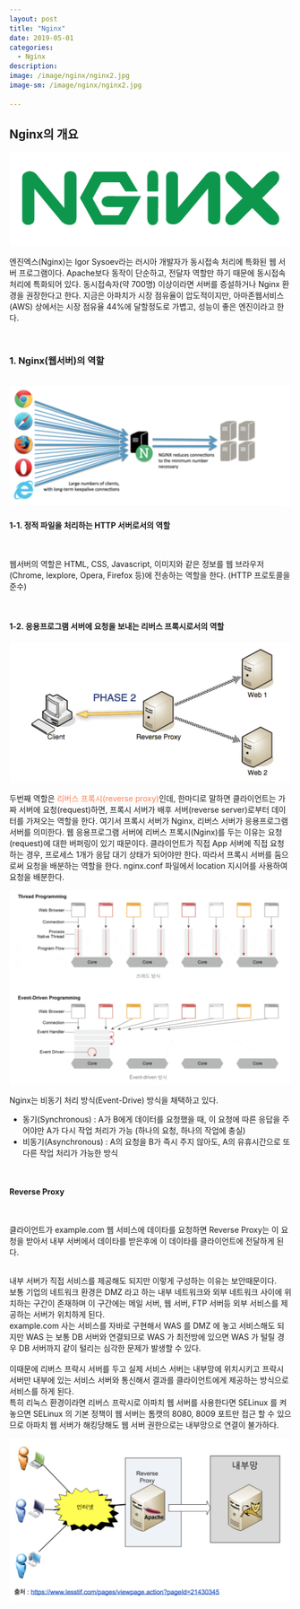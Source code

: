 ```yaml
---
layout: post
title: "Nginx"
date: 2019-05-01
categories:
  - Nginx
description:
image: /image/nginx/nginx2.jpg
image-sm: /image/nginx/nginx2.jpg

---
```

<!-- {:.post-img.small}
![producer](/image/rabbitmq/producer.png) -->


<h2>Nginx의 개요</h2>
<img src="/image/nginx/nginx_logo.png" class="post-img-mid"/>
<p>엔진엑스(Nginx)는 Igor Sysoev라는 러시아 개발자가 동시접속 처리에 특화된 웹 서버 프로그램이다. Apache보다 동작이 단순하고, 전달자 역할만 하기 때문에 동시접속 처리에 특화되어 있다.
동시접속자(약 700명) 이상이라면 서버를 증설하거나 Nginx 환경을 권장한다고 한다. 지금은 아파치가 시장 점유율이 압도적이지만, 아마존웹서비스(AWS) 상에서는 시장 점유율 44%에 달할정도로 가볍고, 성능이 좋은 엔진이라고 한다.
</p><br>

<h3>1. Nginx(웹서버)의 역할</h3><br>
<img src="/image/nginx/nginx_a.png" class="post-img-large"/>

<h4>1-1. 정적 파일을 처리하는 HTTP 서버로서의 역할</h4><br>
<p>웹서버의 역할은 HTML, CSS, Javascript, 이미지와 같은 정보를 웹 브라우저(Chrome, Iexplore, Opera, Firefox 등)에 전송하는 역할을 한다. (HTTP 프로토콜을 준수)</p><br>

<h4>1-2. 응용프로그램 서버에 요청을 보내는 리버스 프록시로서의 역할</h4>
<img src="/image/nginx/reverse_proxy.png" class="post-img-large"/>
<p>두번째 역할은 <span style="color:coral">리버스 프록시(reverse proxy)</span>인데, 한마디로 말하면 클라이언트는 가짜 서버에 요청(request)하면, 프록시 서버가 배후 서버(reverse server)로부터 데이터를 가져오는 역할을 한다. 여기서 프록시 서버가 Nginx, 리버스 서버가 응용프로그램 서버를 의미한다.
웹 응용프로그램 서버에 리버스 프록시(Nginx)를 두는 이유는 요청(request)에 대한 버퍼링이 있기 때문이다. 클라이언트가 직접 App 서버에 직접 요청하는 경우, 프로세스 1개가 응답 대기 상태가 되어야만 한다. 따라서 프록시 서버를 둠으로써 요청을 배분하는 역할을 한다.
nginx.conf 파일에서 location 지시어를 사용하여 요청을 배분한다.</p>
<img src="/image/nginx/nginx_b.png" class="post-img-grande"/>
<p>Nginx는 비동기 처리 방식(Event-Drive) 방식을 채택하고 있다.
</p>
<ul>
<li>동기(Synchronous) : A가 B에게 데이터를 요청했을 때, 이 요청에 따른 응답을 주어야만 A가 다시 작업 처리가 가능 (하나의 요청, 하나의 작업에 충실)</li>
<li>비동기(Asynchronous) : A의 요청을 B가 즉시 주지 않아도, A의 유휴시간으로 또 다른 작업 처리가 가능한 방식</li>
</ul>
<br>

<h4>Reverse Proxy</h4><br>
<p>클라이언트가 example.com 웹 서비스에 데이타를 요청하면 Reverse Proxy는 이 요청을 받아서 내부 서버에서 데이타를 받은후에 이 데이타를 클라이언트에 전달하게 된다.<br><br>

내부 서버가 직접 서비스를 제공해도 되지만 이렇게 구성하는 이유는 보안때문이다.<br>
보통 기업의 네트워크 환경은 DMZ 라고 하는 내부 네트워크와 외부 네트워크 사이에 위치하는 구간이 존재하며 이 구간에는 메일 서버, 웹 서버, FTP 서버등 외부 서비스를 제공하는 서버가 위치하게 된다.<br>
example.com 사는 서비스를 자바로 구현해서 WAS 를 DMZ 에 놓고 서비스해도 되지만 WAS 는 보통 DB 서버와 연결되므로 WAS 가 최전방에 있으면 WAS 가 털릴 경우 DB 서버까지 같이 털리는 심각한 문제가 발생할 수 있다.<br><br>
이때문에 리버스 프락시 서버를 두고 실제 서비스 서버는 내부망에 위치시키고 프락시 서버만 내부에 있는 서비스 서버와 통신해서 결과를 클라이언트에게 제공하는 방식으로 서비스를 하게 된다.<br>
특히 리눅스 환경이라면 리버스 프락시로 아파치 웹 서버를 사용한다면 SELinux 를 켜 놓으면 SELinux 의 기본 정책이 웹 서버는 톰캣의 8080, 8009 포트만 접근 할 수 있으므로 아파치 웹 서버가 해킹당해도 웹 서버 권한으로는 내부망으로 연결이 불가하다.
</p>
<img src="/image/nginx/reverse.png" class="post-img-grande"/>
<br>

